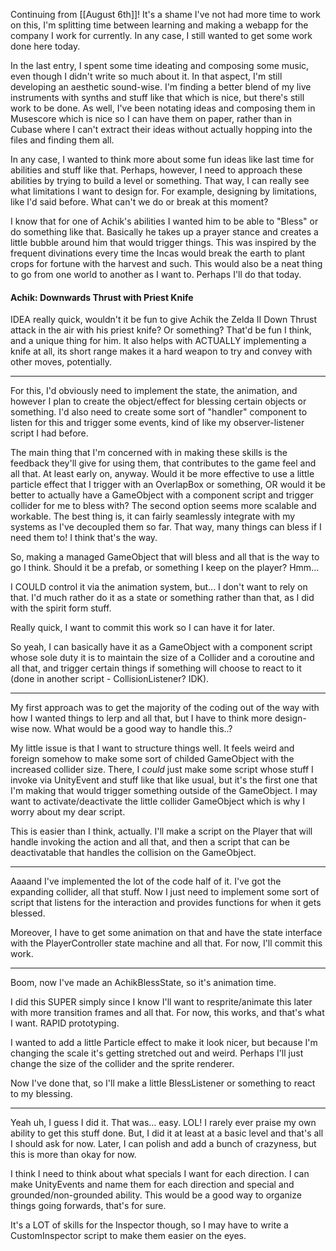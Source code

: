 Continuing from [[August 6th]]! It's a shame I've not had more time to work on this, I'm splitting time between learning and making a webapp for the company I work for currently. In any case, I still wanted to get some work done here today.

In the last entry, I spent some time ideating and composing some music, even though I didn't write so much about it. In that aspect, I'm still developing an aesthetic sound-wise. I'm finding a better blend of my live instruments with synths and stuff like that which is nice, but there's still work to be done. As well, I've been notating ideas and composing them in Musescore which is nice so I can have them on paper, rather than in Cubase where I can't extract their ideas without actually hopping into the files and finding them all.

In any case, I wanted to think more about some fun ideas like last time for abilities and stuff like that. Perhaps, however, I need to approach these abilities by trying to build a level or something. That way, I can really see what limitations I want to design for. For example, designing by limitations, like I'd said before. What can't we do or break at this moment?

I know that for one of Achik's abilities I wanted him to be able to "Bless" or do something like that. Basically he takes up a prayer stance and creates a little bubble around him that would trigger things. This was inspired by the frequent divinations every time the Incas would break the earth to plant crops for fortune with the harvest and such. This would also be a neat thing to go from one world to another as I want to. Perhaps I'll do that today.

#### Achik: Downwards Thrust with Priest Knife
IDEA really quick, wouldn't it be fun to give Achik the Zelda II Down Thrust attack in the air with his priest knife? Or something? That'd be fun I think, and a unique thing for him. It also helps with ACTUALLY implementing a knife at all, its short range makes it a hard weapon to try and convey with other moves, potentially.

---

For this, I'd obviously need to implement the state, the animation, and however I plan to create the object/effect for blessing certain objects or something. I'd also need to create some sort of "handler" component to listen for this and trigger some events, kind of like my observer-listener script I had before.

The main thing that I'm concerned with in making these skills is the feedback they'll give for using them, that contributes to the game feel and all that. At least early on, anyway. Would it be more effective to use a little particle effect that I trigger with an OverlapBox or something, OR would it be better to actually have a GameObject with a component script and trigger collider for me to bless with?
The second option seems more scalable and workable. The best thing is, it can fairly seamlessly integrate with my systems as I've decoupled them so far. That way, many things can bless if I need them to! I think that's the way.

So, making a managed GameObject that will bless and all that is the way to go I think. Should it be a prefab, or something I keep on the player? Hmm...

I COULD control it via the animation system, but... I don't want to rely on that. I'd much rather do it as a state or something rather than that, as I did with the spirit form stuff.

Really quick, I want to commit this work so I can have it for later.

So yeah, I can basically have it as a GameObject with a component script whose sole duty it is to maintain the size of a Collider and a coroutine and all that, and trigger certain things if something will choose to react to it (done in another script - CollisionListener? IDK).

---

My first approach was to get the majority of the coding out of the way with how I wanted things to lerp and all that, but I have to think more design-wise now. What would be a good way to handle this..?

My little issue is that I want to structure things well. It feels weird and foreign somehow to make some sort of childed GameObject with the increased collider size. There, I *could* just make some script whose stuff I invoke via UnityEvent and stuff like that like usual, but it's the first one that I'm making that would trigger something outside of the GameObject. I may want to activate/deactivate the little collider GameObject which is why I worry about my dear script.

This is easier than I think, actually. I'll make a script on the Player that will handle invoking the action and all that, and then a script that can be deactivatable that handles the collision on the GameObject.

---

Aaaand I've implemented the lot of the code half of it. I've got the expanding collider, all that stuff. Now I just need to implement some sort of script that listens for the interaction and provides functions for when it gets blessed.

Moreover, I have to get some animation on that and have the state interface with the PlayerController state machine and all that. For now, I'll commit this work.

---

Boom, now I've made an AchikBlessState, so it's animation time.

I did this SUPER simply since I know I'll want to resprite/animate this later with more transition frames and all that. For now, this works, and that's what I want. RAPID prototyping.

I wanted to add a little Particle effect to make it look nicer, but because I'm changing the scale it's getting stretched out and weird. Perhaps I'll just change the size of the collider and the sprite renderer. 

Now I've done that, so I'll make a little BlessListener or something to react to my blessing.

---

Yeah uh, I guess I did it. That was... easy. LOL! I rarely ever praise my own ability to get this stuff done. But, I did it at least at a basic level and that's all I should ask for now. Later, I can polish and add a bunch of crazyness, but this is more than okay for now.

I think I need to think about what specials I want for each direction. I can make UnityEvents and name them for each direction and special and grounded/non-grounded ability. This would be a good way to organize things going forwards, that's for sure.

It's a LOT of skills for the Inspector though, so I may have to write a CustomInspector script to make them easier on the eyes.